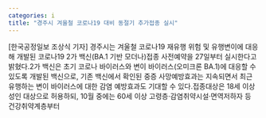 ```yaml
---
categories: i
title: "경주시 겨울철 코로나19 대비 동절기 추가접종 실시"
---
```

[한국공정일보 조상식 기자] 경주시는 겨울철 코로나19 재유행 위험 및 유행변이에 대응해 개발된 코로나19 2가 백신(BA.1 기반 모더나)접종 사전예약을 27일부터 실시한다고 밝혔다.2가 백신은 초기 코로나 바이러스와 변이 바이러스(오미크론 BA.1)에 대응할 수 있도록 개발된 백신으로, 기존 백신에서 확인된 중증 사망예방효과는 지속되면서 최근 유행하는 변이 바이러스에 대한 감염 예방효과도 기대할 수 있다.접종대상은 18세 이상 성인 대상으로 허용하되, 10월 중에는 60세 이상 고령층·감염취약시설·면역저하자 등 건강취약계층부터